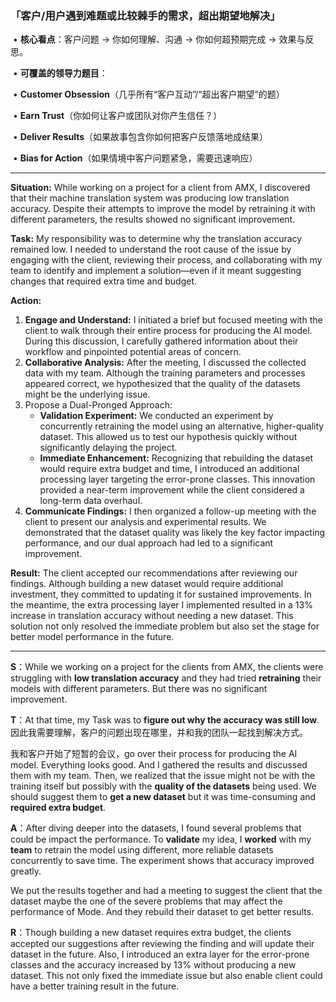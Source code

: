 ### **「客户/用户遇到难题或比较棘手的需求，超出期望地解决」**

​	•	**核心看点**：客户问题 -> 你如何理解、沟通 -> 你如何超预期完成 -> 效果与反思。

​	•	**可覆盖的领导力题目**：

​	•	**Customer Obsession**（几乎所有“客户互动”/“超出客户期望”的题）

​	•	**Earn Trust**（你如何让客户或团队对你产生信任？）

​	•	**Deliver Results**（如果故事包含你如何把客户反馈落地成结果）

​	•	**Bias for Action**（如果情境中客户问题紧急，需要迅速响应）

------

**Situation:**
While working on a project for a client from AMX, I discovered that their machine translation system was producing low translation accuracy. Despite their attempts to improve the model by retraining it with different parameters, the results showed no significant improvement.

**Task:**
My responsibility was to determine why the translation accuracy remained low. I needed to understand the root cause of the issue by engaging with the client, reviewing their process, and collaborating with my team to identify and implement a solution—even if it meant suggesting changes that required extra time and budget.

**Action:**

1. **Engage and Understand:** I initiated a brief but focused meeting with the client to walk through their entire process for producing the AI model. During this discussion, I carefully gathered information about their workflow and pinpointed potential areas of concern.
2. **Collaborative Analysis:** After the meeting, I discussed the collected data with my team. Although the training parameters and processes appeared correct, we hypothesized that the quality of the datasets might be the underlying issue.
3. Propose a Dual-Pronged Approach:
   - **Validation Experiment:** We conducted an experiment by concurrently retraining the model using an alternative, higher-quality dataset. This allowed us to test our hypothesis quickly without significantly delaying the project.
   - **Immediate Enhancement:** Recognizing that rebuilding the dataset would require extra budget and time, I introduced an additional processing layer targeting the error-prone classes. This innovation provided a near-term improvement while the client considered a long-term data overhaul.
4. **Communicate Findings:** I then organized a follow-up meeting with the client to present our analysis and experimental results. We demonstrated that the dataset quality was likely the key factor impacting performance, and our dual approach had led to a significant improvement.

**Result:**
The client accepted our recommendations after reviewing our findings. Although building a new dataset would require additional investment, they committed to updating it for sustained improvements. In the meantime, the extra processing layer I implemented resulted in a 13% increase in translation accuracy without needing a new dataset. This solution not only resolved the immediate problem but also set the stage for better model performance in the future.

------

**S**：While we working on a project for the clients from AMX, the clients were struggling with **low translation accuracy** and they had tried **retraining** their models with different parameters. But there was no significant improvement.

**T**：At that time, my Task was to **figure out why the accuracy was still low**. 因此我需要理解，客户的问题出现在哪里，并和我的团队一起找到解决方式。

我和客户开始了短暂的会议，go over their process for producing the AI model. Everything looks good. And I gathered the results and discussed them with my team. Then, we  realized that the issue might not be with the training itself but possibly with the **quality of the datasets** being used. We should suggest them to **get a new dataset** but it was time-consuming and **required extra budget**.

**A**：After diving deeper into the datasets, I found several problems that could be impact the performance. To **validate** my idea,  I **worked** with my **team** to retrain the model using different, more reliable datasets concurrently to save time. The experiment shows that accuracy improved greatly.

We put the results together and had a meeting to suggest the client that the dataset maybe the one of the severe problems that may affect the performance of Mode. And they rebuild their dataset to get better results.

**R**：Though building a new dataset requires extra budget, the clients accepted our suggestions after reviewing the finding and will update their dataset in the future. Also, I introduced an extra layer for the error-prone classes and the accuracy increased by 13% without producing a new dataset. This not only fixed the immediate issue but also enable client could have a better training result in the future.